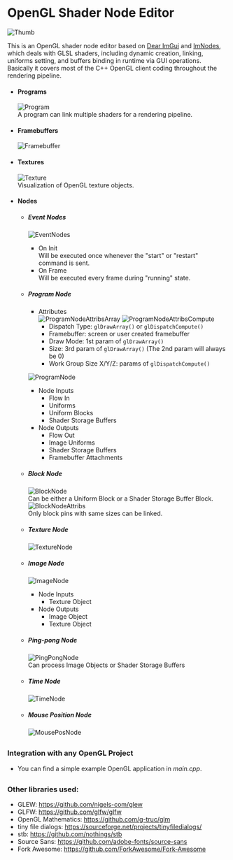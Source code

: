 # OpenGL Shader Node Editor

![Thumb](https://github.com/JCSaltFish/GLShaderNodeEditor/blob/master/doc/thumb.png)

This is an OpenGL shader node editor based on [Dear ImGui](https://github.com/ocornut/imgui) and [ImNodes](https://github.com/Nelarius/imnodes), which deals with GLSL shaders, including dynamic creation, linking, uniforms setting, and buffers binding in runtime via GUI operations. Basically it covers most of the C++ OpenGL client coding throughout the rendering pipeline.

* #### Programs
  ![Program](https://github.com/JCSaltFish/GLShaderNodeEditor/blob/master/doc/program.png)  
  A program can link multiple shaders for a rendering pipeline.

* #### Framebuffers
  ![Framebuffer](https://github.com/JCSaltFish/GLShaderNodeEditor/blob/master/doc/framebuffer.png)

* #### Textures
  ![Texture](https://github.com/JCSaltFish/GLShaderNodeEditor/blob/master/doc/texture.png)  
  Visualization of OpenGL texture objects.

* #### Nodes
  * ##### Event Nodes  
    ![EventNodes](https://github.com/JCSaltFish/GLShaderNodeEditor/blob/master/doc/eventnodes.png)
    * On Init  
      Will be executed once whenever the "start" or "restart" command is sent.
    * On Frame  
      Will be executed every frame during "running" state.
  
  * ##### Program Node  
    * Attributes  
      ![ProgramNodeAttribsArray](https://github.com/JCSaltFish/GLShaderNodeEditor/blob/master/doc/prognodeattribsarr.png)
      ![ProgramNodeAttribsCompute](https://github.com/JCSaltFish/GLShaderNodeEditor/blob/master/doc/prognodeattribscomp.png)  
      * Dispatch Type: `glDrawArray()` or `glDispatchCompute()`
      * Framebuffer: screen or user created framebuffer
      * Draw Mode: 1st param of `glDrawArray()`
      * Size: 3rd param of `glDrawArray()` (The 2nd param will always be 0)
      * Work Group Size X/Y/Z: params of `glDispatchCompute()`  
      
    ![ProgramNode](https://github.com/JCSaltFish/GLShaderNodeEditor/blob/master/doc/prognode.png)  
    * Node Inputs  
      * Flow In
      * Uniforms
      * Uniform Blocks
      * Shader Storage Buffers
    * Node Outputs  
      * Flow Out
      * Image Uniforms
      * Shader Storage Buffers
      * Framebuffer Attachments
   
   * ##### Block Node  
     ![BlockNode](https://github.com/JCSaltFish/GLShaderNodeEditor/blob/master/doc/blocknode.png)  
     Can be either a Uniform Block or a Shader Storage Buffer Block.  
     ![BlockNodeAttribs](https://github.com/JCSaltFish/GLShaderNodeEditor/blob/master/doc/blocknodeattribs.png)  
     Only block pins with same sizes can be linked.
   
   * ##### Texture Node  
     ![TextureNode](https://github.com/JCSaltFish/GLShaderNodeEditor/blob/master/doc/texturenode.png)
   
   * ##### Image Node  
     ![ImageNode](https://github.com/JCSaltFish/GLShaderNodeEditor/blob/master/doc/imagenode.png)
     * Node Inputs  
       * Texture Object
     * Node Outputs  
       * Image Object
       * Texture Object
   
   * ##### Ping-pong Node  
     ![PingPongNode](https://github.com/JCSaltFish/GLShaderNodeEditor/blob/master/doc/pingpongnode.png)  
     Can process Image Objects or Shader Storage Buffers
   
   * ##### Time Node
     ![TimeNode](https://github.com/JCSaltFish/GLShaderNodeEditor/blob/master/doc/timenode.png)
   
   * ##### Mouse Position Node
     ![MousePosNode](https://github.com/JCSaltFish/GLShaderNodeEditor/blob/master/doc/mouseposnode.png)

##
### Integration with any OpenGL Project
* You can find a simple example OpenGL application in _main.cpp_.

##
### Other libraries used:
* GLEW: https://github.com/nigels-com/glew
* GLFW: https://github.com/glfw/glfw
* OpenGL Mathematics: https://github.com/g-truc/glm
* tiny file dialogs: https://sourceforge.net/projects/tinyfiledialogs/
* stb: https://github.com/nothings/stb
* Source Sans: https://github.com/adobe-fonts/source-sans
* Fork Awesome: https://github.com/ForkAwesome/Fork-Awesome
